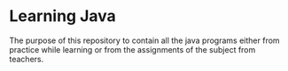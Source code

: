 # Learning Java
The purpose of this repository to contain all the java programs either from practice while learning or from the assignments of the subject from teachers.
